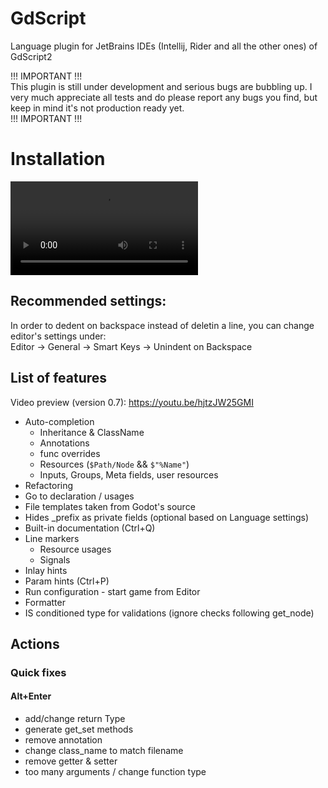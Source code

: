 # GdScript

Language plugin for JetBrains IDEs (Intellij, Rider and all the other ones) of GdScript2

!!! IMPORTANT !!!  
This plugin is still under development and serious bugs are bubbling up. I very much appreciate all tests and do please report any bugs you find, but keep in mind it's not production ready yet.  
!!! IMPORTANT !!!  

# Installation

![](./video/installation.mp4)

## Recommended settings:
In order to dedent on backspace instead of deletin a line, you can change editor's settings under:  
Editor -> General -> Smart Keys -> Unindent on Backspace

## List of features

Video preview (version 0.7): https://youtu.be/hjtzJW25GMI

- Auto-completion
  - Inheritance & ClassName
  - Annotations
  - func overrides
  - Resources (`$Path/Node` && `$"%Name"`)
  - Inputs, Groups, Meta fields, user resources
- Refactoring
- Go to declaration / usages
- File templates taken from Godot's source
- Hides _prefix as private fields (optional based on Language settings)
- Built-in documentation (Ctrl+Q)
- Line markers
  - Resource usages  
  - Signals  
- Inlay hints  
- Param hints (Ctrl+P)  
- Run configuration - start game from Editor
- Formatter
- IS conditioned type for validations (ignore checks following get_node)

## Actions
### Quick fixes
#### Alt+Enter
- add/change return Type
- generate get_set methods
- remove annotation
- change class_name to match filename
- remove getter & setter
- too many arguments / change function type
